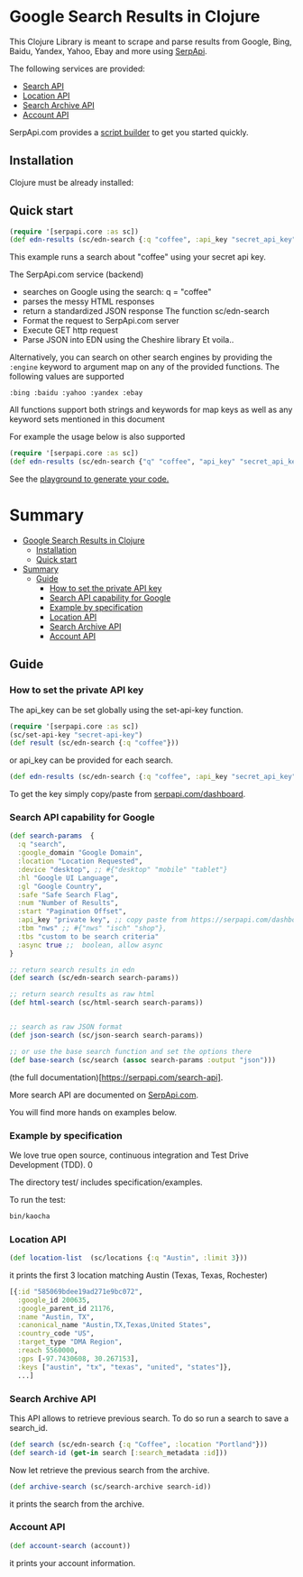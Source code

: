 # Google Search Results in Clojure


This Clojure Library is meant to scrape and parse results from Google, Bing, Baidu, Yandex, Yahoo, Ebay and more using [SerpApi](https://serpapi.com).

The following services are provided:

  * [Search API](https://serpapi.com/search-api)
  * [Location API](https://serpapi.com/locations-api)
  * [Search Archive API](https://serpapi.com/search-archive-api)
  * [Account API](https://serpapi.com/account-api)

SerpApi.com provides a [script builder](https://serpapi.com/demo) to get you started quickly.

## Installation

Clojure must be already installed:


## Quick start

```clojure
(require '[serpapi.core :as sc])
(def edn-results (sc/edn-search {:q "coffee", :api_key "secret_api_key"})
 ```

This example runs a search about "coffee" using your secret api key.

The SerpApi.com service (backend)
 - searches on Google using the search: q = "coffee"
 - parses the messy HTML responses
 - return a standardized JSON response
The function sc/edn-search
 - Format the request to SerpApi.com server
 - Execute GET http request
 - Parse JSON into EDN using the Cheshire library
Et voila..

Alternatively, you can search on other search engines by providing the `:engine` keyword to argument map on any of the provided functions.
The following values are supported

```
:bing :baidu :yahoo :yandex :ebay
```
All functions support both strings and keywords for map keys as well as any keyword sets mentioned in this document

For example the usage below is also supported


```clojure
(require '[serpapi.core :as sc])
(def edn-results (sc/edn-search {"q" "coffee", "api_key" "secret_api_key" "engine" "baidu"})
 ```



See the [playground to generate your code.](https://serpapi.com/playground)

# Summary
- [Google Search Results in Clojure](#google-search-results-in-clojure)
  - [Installation](#installation)
  - [Quick start](#quick-start)
- [Summary](#summary)
  - [Guide](#guide)
    - [How to set the private API key](#how-to-set-the-private-api-key)
    - [Search API capability for Google](#search-api-capability-for-google)
    - [Example by specification](#example-by-specification)
    - [Location API](#location-api)
    - [Search Archive API](#search-archive-api)
    - [Account API](#account-api)

## Guide
### How to set the private API key
The api_key can be set globally using the set-api-key function.
```clojure
(require '[serpapi.core :as sc])
(sc/set-api-key "secret-api-key")
(def result (sc/edn-search {:q "coffee"}))
```

or api_key can be provided for each search.
```clojure
(def edn-results (sc/edn-search {:q "coffee", :api_key "secret_api_key"})
```

To get the key simply copy/paste from [serpapi.com/dashboard](https://serpapi.com/dashboard).

### Search API capability for Google
```clojure
(def search-params  {
  :q "search",
  :google_domain "Google Domain", 
  :location "Location Requested", 
  :device "desktop", ;; #{"desktop" "mobile" "tablet"}
  :hl "Google UI Language",
  :gl "Google Country",
  :safe "Safe Search Flag",
  :num "Number of Results",
  :start "Pagination Offset",
  :api_key "private key", ;; copy paste from https://serpapi.com/dashboard
  :tbm "nws" ;; #{"nws" "isch" "shop"},
  :tbs "custom to be search criteria"
  :async true ;;  boolean, allow async
}

;; return search results in edn
(def search (sc/edn-search search-params))

;; return search results as raw html
(def html-search (sc/html-search search-params))


;; search as raw JSON format
(def json-search (sc/json-search search-params))

;; or use the base search function and set the options there
(def base-search (sc/search (assoc search-params :output "json")))
```

(the full documentation)[https://serpapi.com/search-api].

More search API are documented on [SerpApi.com](http://serpapi.com).

You will find more hands on examples below.

### Example by specification
We love true open source, continuous integration and Test Drive Development (TDD). 0
 
The directory test/ includes specification/examples.


To run the test:
```bash
bin/kaocha
```

### Location API

```clojure
(def location-list  (sc/locations {:q "Austin", :limit 3}))
```

it prints the first 3 location matching Austin (Texas, Texas, Rochester)
```clojure
[{:id "585069bdee19ad271e9bc072",
  :google_id 200635,
  :google_parent_id 21176,
  :name "Austin, TX",
  :canonical_name "Austin,TX,Texas,United States",
  :country_code "US",
  :target_type "DMA Region",
  :reach 5560000,
  :gps [-97.7430608, 30.267153],
  :keys ["austin", "tx", "texas", "united", "states"]},
  ...]
```

### Search Archive API
This API allows to retrieve previous search.
To do so run a search to save a search_id.
```clojure
(def search (sc/edn-search {:q "Coffee", :location "Portland"}))
(def search-id (get-in search [:search_metadata :id]))
```

Now let retrieve the previous search from the archive.

```clojure
(def archive-search (sc/search-archive search-id))
```
it prints the search from the archive.

### Account API
```clojure
(def account-search (account))
```
it prints your account information.
